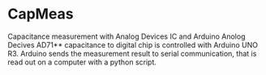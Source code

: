# CapMeas
Capacitance measurement with Analog Devices IC and Arduino
Anolog Decives AD71** capacitance to digital chip is controlled with Arduino UNO R3. Arduino sends the measurement result to serial communication, that is read out on a computer with a python script.

